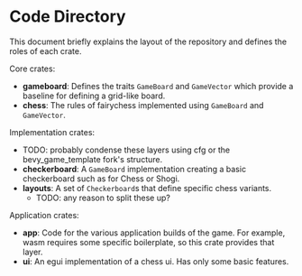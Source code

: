 # Code Directory

This document briefly explains the layout of the repository and defines the roles of each crate.

Core crates:

- **gameboard**: Defines the traits `GameBoard` and `GameVector` which provide a baseline for defining a grid-like board.
- **chess**: The rules of fairychess implemented using `GameBoard` and `GameVector`.

Implementation crates:

  - TODO: probably condense these layers using cfg or the bevy_game_template fork's structure.
- **checkerboard**: A `GameBoard` implementation creating a basic checkerboard such as for Chess or Shogi.
- **layouts**: A set of `Checkerboard`s that define specific chess variants.
  - TODO: any reason to split these up?

Application crates:

- **app**: Code for the various application builds of the game. For example, wasm requires some specific boilerplate, so this crate provides that layer.
- **ui**: An egui implementation of a chess ui. Has only some basic features.
